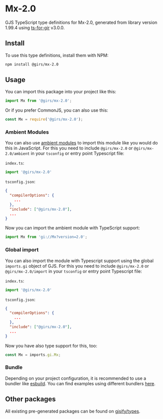 
# Mx-2.0

GJS TypeScript type definitions for Mx-2.0, generated from library version 1.99.4 using [ts-for-gir](https://github.com/gjsify/ts-for-gir) v3.0.0.


## Install

To use this type definitions, install them with NPM:
```bash
npm install @girs/mx-2.0
```

## Usage

You can import this package into your project like this:
```ts
import Mx from '@girs/mx-2.0';
```

Or if you prefer CommonJS, you can also use this:
```ts
const Mx = require('@girs/mx-2.0');
```

### Ambient Modules

You can also use [ambient modules](https://github.com/gjsify/ts-for-gir/tree/main/packages/cli#ambient-modules) to import this module like you would do this in JavaScript.
For this you need to include `@girs/mx-2.0` or `@girs/mx-2.0/ambient` in your `tsconfig` or entry point Typescript file:

`index.ts`:
```ts
import '@girs/mx-2.0'
```

`tsconfig.json`:
```json
{
  "compilerOptions": {
    ...
  },
  "include": ["@girs/mx-2.0"],
  ...
}
```

Now you can import the ambient module with TypeScript support: 

```ts
import Mx from 'gi://Mx?version=2.0';
```

### Global import

You can also import the module with Typescript support using the global `imports.gi` object of GJS.
For this you need to include `@girs/mx-2.0` or `@girs/mx-2.0/import` in your `tsconfig` or entry point Typescript file:

`index.ts`:
```ts
import '@girs/mx-2.0'
```

`tsconfig.json`:
```json
{
  "compilerOptions": {
    ...
  },
  "include": ["@girs/mx-2.0"],
  ...
}
```

Now you have also type support for this, too:

```ts
const Mx = imports.gi.Mx;
```

### Bundle

Depending on your project configuration, it is recommended to use a bundler like [esbuild](https://esbuild.github.io/). You can find examples using different bundlers [here](https://github.com/gjsify/ts-for-gir/tree/main/examples).

## Other packages

All existing pre-generated packages can be found on [gjsify/types](https://github.com/gjsify/types).

